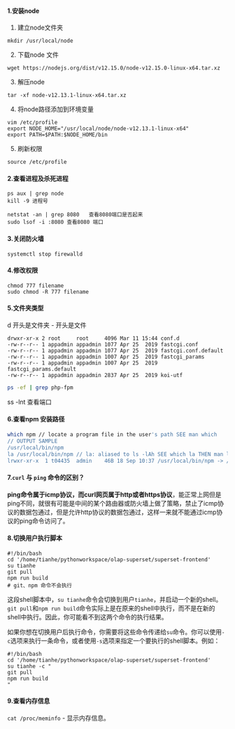#### 1.安装node

1. 建立node文件夹 

```shell
mkdir /usr/local/node
```

2. 下载node 文件

```shell
wget https://nodejs.org/dist/v12.15.0/node-v12.15.0-linux-x64.tar.xz
```

3. 解压node 

```shell
tar -xf node-v12.13.1-linux-x64.tar.xz
```

4. 将node路径添加到环境变量

```shell
vim /etc/profile
export NODE_HOME="/usr/local/node/node-v12.13.1-linux-x64"
export PATH=$PATH:$NODE_HOME/bin
```

5. 刷新权限 

```shell
source /etc/profile
```

#### 2.查看进程及杀死进程

```shell
ps aux | grep node
kill -9 进程号

netstat -an | grep 8080   查看8080端口是否起来
sudo lsof -i :8080 查看8080 端口
```

#### 3.关闭防火墙

```shell
systemctl stop firewalld
```

#### 4.修改权限

```shell
chmod 777 filename
sudo chmod -R 777 filename
```

#### 5.文件夹类型

d 开头是文件夹  - 开头是文件 

```shell
drwxr-xr-x 2 root     root     4096 Mar 11 15:44 conf.d
-rw-r--r-- 1 appadmin appadmin 1077 Apr 25  2019 fastcgi.conf
-rw-r--r-- 1 appadmin appadmin 1077 Apr 25  2019 fastcgi.conf.default
-rw-r--r-- 1 appadmin appadmin 1007 Apr 25  2019 fastcgi_params
-rw-r--r-- 1 appadmin appadmin 1007 Apr 25  2019 fastcgi_params.default
-rw-r--r-- 1 appadmin appadmin 2837 Apr 25  2019 koi-utf
```

```bash
ps -ef | grep php-fpm
```

ss -lnt 查看端口

#### 6.查看npm 安装路径

```bash
which npm // locate a program file in the user's path SEE man which
// OUTPUT SAMPLE
/usr/local/bin/npm
la /usr/local/bin/npm // la: aliased to ls -lAh SEE which la THEN man ls
lrwxr-xr-x  1 t04435  admin    46B 18 Sep 10:37 /usr/local/bin/npm -> /usr/local/lib/node_modules/npm/bin/npm-cli.js
```

#### 7.`curl` 与 `ping` 命令的区别？

**ping命令属于icmp协议，而curl网页属于http或者https协议**，能正常上网但是ping不同，就很有可能是中间的某个路由器或防火墙上做了策略，禁止了icmp协议的数据包通过，但是允许http协议的数据包通过，这样一来就不能通过icmp协议的ping命令访问了。

#### 8.切换用户执行脚本

```shell
#!/bin/bash
cd '/home/tianhe/pythonworkspace/olap-superset/superset-frontend'
su tianhe
git pull
npm run build
# git、npm 命令不会执行
```

这段shell脚本中，`su tianhe`命令会切换到用户`tianhe`，并启动一个新的shell。`git pull`和`npm run build`命令实际上是在原来的shell中执行，而不是在新的shell中执行。因此，你可能看不到这两个命令的执行结果。

如果你想在切换用户后执行命令，你需要将这些命令传递给`su`命令。你可以使用`-c`选项来执行一条命令，或者使用`-s`选项来指定一个要执行的shell脚本。例如：

```shell
#!/bin/bash
cd '/home/tianhe/pythonworkspace/olap-superset/superset-frontend'
su tianhe -c "
git pull
npm run build
"
```

#### 9.查看内存信息

`cat /proc/meminfo` - 显示内存信息。

